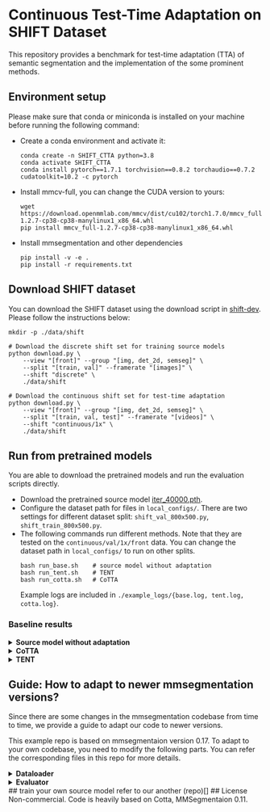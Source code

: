 # Continuous Test-Time Adaptation on SHIFT Dataset

This repository provides a benchmark for test-time adaptation (TTA) of semantic segmentation and the implementation of the some prominent methods.

## Environment setup
Please make sure that conda or miniconda is installed on your machine before running the following command:

- Create a conda environment and activate it:
    ```
    conda create -n SHIFT_CTTA python=3.8
    conda activate SHIFT_CTTA
    conda install pytorch==1.7.1 torchvision==0.8.2 torchaudio==0.7.2 cudatoolkit=10.2 -c pytorch
    ```

- Install mmcv-full, you can change the CUDA version to yours:
    ```
    wget https://download.openmmlab.com/mmcv/dist/cu102/torch1.7.0/mmcv_full-1.2.7-cp38-cp38-manylinux1_x86_64.whl
    pip install mmcv_full-1.2.7-cp38-cp38-manylinux1_x86_64.whl
    ```

- Install mmsegmentation and other dependencies
    ```
    pip install -v -e .
    pip install -r requirements.txt
    ```


## Download SHIFT dataset

You can download the SHIFT dataset using the download script in [shift-dev](https://github.com/SysCV/shift-dev). Please follow the instructions below:

```shell
mkdir -p ./data/shift

# Download the discrete shift set for training source models
python download.py \
    --view "[front]" --group "[img, det_2d, semseg]" \
    --split "[train, val]" --framerate "[images]" \
    --shift "discrete" \
    ./data/shift

# Download the continuous shift set for test-time adaptation
python download.py \
    --view "[front]" --group "[img, det_2d, semseg]" \
    --split "[train, val, test]" --framerate "[videos]" \
    --shift "continuous/1x" \
    ./data/shift
```



## Run from pretrained models

You are able to download the pretrained models and run the evaluation scripts directly.

- Download the pretrained source model [iter_40000.pth](https://drive.google.com/file/d/1J7a8k-XBi9LGNhciOw5xzmQ-GAb-tff6/view?usp=sharing).
- Configure the dataset path for files in `local_configs/`. There are two settings for different dataset split: `shift_val_800x500.py`, `shift_train_800x500.py`.
- The following commands run different methods. Note that they are tested on the  `continuous/val/1x/front` data. You can change the dataset path in `local_configs/` to run on other splits.
    ```shell
    bash run_base.sh    # source model without adaptation
    bash run_tent.sh    # TENT
    bash run_cotta.sh   # CoTTA
    ```
    Example logs are included in `./example_logs/{base.log, tent.log, cotta.log}`.
<!-- - for *SHIFT_continuous_videos_1x_train_front*,
modify config path 'shift_train_800x500.py' to 'shift_val_800x500.py'  -->
### Baseline results

<details>
<summary>
    <b>Source model without adaptation</b>
</summary>

[eval log](https://github.com/zwbx/SHIFT-Continual_Test_Time_Adaptation/blob/master/work_dirs_train/source_model_eval/evluation.txt)

| Class         | IoU   | Acc   |
|---------------|-------|-------|
| building      | 43.81 | 80.69 |
| fence         | 18.89 | 27.51 |
| pedestrian    | 38.59 | 48.23 |
| pole          | 34.07 | 41.22 |
| road line     | 60.2  | 71.2  |
| road          | 87.21 | 89.5  |
| sidewalk      | 66.33 | 72.23 |
| vegetation    | 46.45 | 52.19 |
| vehicle       | 63.69 | 95.78 |
| wall          | 31.5  | 50.64 |
| sky           | 51.0  | 55.48 |
| traffic light | 25.06 | 30.05 |
| terrain       | 32.67 | 41.75 |
| traffic sign  | 16.69 | 18.5  |
| *Average*     | 44.01 | 55.35 |

</details>

<details>
<summary>
    <b>CoTTA</b>
</summary>

[eval log](https://github.com/zwbx/SHIFT-Continual_Test_Time_Adaptation/blob/master/work_dirs_train/cotta_eval/evluation.txt)

| Class         | IoU   | Acc   |
|---------------|-------|-------|
| building      | 46.93 | 84.33 |
| fence         | 25.02 | 32.73 |
| pedestrian    | 49.46 | 57.1  |
| pole          | 48.93 | 58.55 |
| road line     | 66.92 | 75.0  |
| road          | 91.38 | 94.1  |
| sidewalk      | 72.34 | 76.64 |
| vegetation    | 51.24 | 61.39 |
| vehicle       | 73.06 | 96.35 |
| wall          | 43.88 | 57.31 |
| sky           | 54.99 | 59.52 |
| traffic light | 37.99 | 42.76 |
| terrain       | 40.59 | 48.94 |
| traffic sign  | 37.0  | 41.3  |
| *Average*     | 52.84 | 63.29 |

</details>

<details>
<summary>
    <b>TENT</b>
</summary>

[eval log](https://github.com/zwbx/SHIFT-Continual_Test_Time_Adaptation/blob/master/work_dirs_train/tent_eval/evluation.txt)
| Class         | IoU   | Acc   |
|---------------|-------|-------|
| building      | 52.1  | 83.95 |
| fence         | 22.11 | 27.97 |
| pedestrian    | 44.23 | 50.56 |
| pole          | 39.23 | 43.93 |
| road line     | 62.96 | 69.49 |
| road          | 93.41 | 96.43 |
| sidewalk      | 72.38 | 77.73 |
| vegetation    | 49.05 | 57.84 |
| vehicle       | 81.02 | 95.05 |
| wall          | 43.24 | 53.3  |
| sky           | 56.3  | 61.02 |
| traffic light | 30.51 | 33.87 |
| terrain       | 39.69 | 46.25 |
| traffic sign  | 30.47 | 33.68 |
| *Average*     | 51.19 | 59.36 |

</details>


## Guide: How to adapt to newer mmsegmentation versions?

Since there are some changes in the mmsegmentation codebase from time to time, we provide a guide to adapt our code to newer versions.

This example repo is based on mmsegmentaion version 0.17. To adapt to your own codebase, you need to modify the following parts. You can refer the corresponding files in this repo for more details.

<details>
<summary>
<b>Dataloader</b>
</summary>

We need to define each sequence as an independent dataset in mmsegmentation. 
- tools/{tent,test,cotta}.py

    ```
    # select sequence
        with open(seq_info_path, 'r') as file:
            reader = csv.reader(file)
            next(reader) # skip header row
            for row in reader: 
                if True:# condition that filters seq. e.g. row[0]=='.....'
                    seq_id_list.append(row[0])

    # define config for each sequence
        seq_cfg_list =[]
        for i, seq in enumerate(os.listdir(os.path.join(cfg.data.test.data_root,cfg.data.test.img_dir))):
            if seq in seq_id_list:
                globals()["cfg.data.test{}".format(i)] = deepcopy(cfg.data.test)
                globals()["cfg.data.test{}".format(i)].img_dir = os.path.join(cfg.data.test.img_dir,seq)
                globals()["cfg.data.test{}".format(i)].ann_dir = os.path.join(cfg.data.test.ann_dir,seq)
                seq_cfg_list.append(globals()["cfg.data.test{}".format(i)])

    # build dataset and dataloader
        datasets = [build_dataset(seq) for seq in seq_cfg_list]#, build_dataset(cfg.data.test1), build_dataset(cfg.data.test2),build_dataset(cfg.data.test3)]
        data_loaders = [build_dataloader(
            dataset,
            samples_per_gpu=1,
            workers_per_gpu=cfg.data.workers_per_gpu,
            dist=distributed,
            shuffle=False) for dataset in datasets]
    ```

- mmseg/datasets/shift.py
    ```
    img_infos = []
    if split is not None:
        with open(split) as f:
            for line in f:
                img_name = line.strip()
                img_info = dict(filename=img_name + img_suffix)
                if ann_dir is not None:
                    seg_map = img_name + seg_map_suffix
                    img_info['ann'] = dict(seg_map=seg_map)
                img_infos.append(img_info)
    else:
        for img in mmcv.scandir(img_dir, img_suffix, recursive=True):
            img_info = dict(filename=img)
            if ann_dir is not None:
                seg_map = img.replace(img_suffix, seg_map_suffix)
                img_info['ann'] = dict(seg_map=seg_map)
            img_infos.append(img_info)
    print_log(f'Loaded {len(img_infos)} images', logger=get_root_logger())
    # note that sort the squence to conduct contintual test-time adaptation
    img_infos_sorted = sorted(img_infos, key=lambda x: x['filename'])[:2]
    return img_infos_sorted 
    ```

</details>

<details>
<summary>
<b>Evaluator</b>
</summary>
The evaluation should follow the following steps: 

1. Test each sequence independently to obtain mIoU and mAcc on each category. 
2. Calculate the average of all sequences for each category. 
3. Calculate the overall average.

- tools/{tent,test,cotta}.py
after *dataset.evaluate* on each sequence, we store the results into a json file. Finally, *res_process()* aggregate all the results of each sequence and outoput the last evaluation results.
    ```
            if args.eval:
                _, eval_res,_ = dataset.evaluate(outputs, args.eval, **kwargs)
                out_dir = './Test_on_{}/tent_eval/'.format(cfg.data_split_type)
                if not os.path.exists(out_dir):
                    os.makedirs(out_dir + 'res')
                mmcv.dump(eval_res, out_dir + 'res/{}.json'.format(seq_name), indent=4)
    res_process(out_dir,cfg.csv_root)
    ```

Note that evaluation for each sequence requires reloading pretrained parameters of source model.


- tools/res_process.py
    ```
    def res_process(res_path,csv_root,in_domain=False):
            # Initialize the dictionary
        json_dict = {}
        seq_path = os.path.join(res_path,'res') 
        # Loop over all files in the path
        for file_name in os.listdir(seq_path):
            # Check if the file is a JSON file
            if file_name.endswith(".json"):
                # Extract the sequence ID from the file name
                seq_id = file_name.split(".")[0]
                # Read the JSON file
                with open(os.path.join(seq_path, file_name), "r") as f:
                    content = json.load(f)
                # Append the content to the dictionary
                json_dict[seq_id] = content # json dict 
                ...
    ```
</details>
## train your own source model
refer to our another (repo)[]
## License
Non-commercial. Code is heavily based on Cotta, MMSegmentaion 0.11. 

